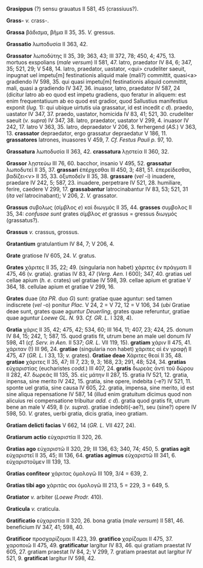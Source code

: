 **Grasippus** (?) sensu grauatus II 581, 45 (crassiuus?).

**Grass-** *v.* crass-.

**Grassa** βάδισμα, βῆμα II 35, 35. *V.* gressus.

**Grassatio** λωποδυσία II 363, 42.

**Grassator** λωποδύτης II 35, 39; 363, 43; III 372, 78; 450, 4; 475,
13. mortuos exspolians (*male versum*) II 581, 47. latro, praedator IV
84, 6; 347, 35; 521, 29; V 548, 14. latro, praedator, uastator, \<qui\>
crudeliter saeuit, inpugnat uel impetu[m] festinationis aliquid male
(mali?) committit, quasi\<a\> gradiendo IV 598, 35. qui quasi
impetu[m] festinationis aliquid committit, mali, quasi a gradiendo IV
347, 36. inuasor, latro, praedator IV 587, 24 (dicitur latro ab eo quod
est impetu gradiens, quo feratur in aliquem: est enim frequentatiuum ab
eo quod est gradior, quod Sallustius manifestius exponit (*Iug.* 1): qui
ubique uirtutis uia grassatur, id est incedit *c d*). praedo, uastator
IV 347, 37. praedo, uastator, homicida IV 83, 41; 521, 30. crudeliter
saeuit (*v. supra*) IV 347, 38. latro, praedator, uastator V 299, 4.
inuasor IV 242, 17. latro V 363, 35. latro, depraedator V 206, 3.
ferhergend (*AS.*) V 363, 13. **crassator** depraedator, ergo grassatur
depraedatur V 186, 11. **grassatores** latrones, inuasores V 459, 7.
*Cf. Festus Pauli p.* 97, 10.

**Grassatura** λωποδυσία II 363, 42. **crassatura** λῃστεία II 360, 32.

**Grassor** λῃστεύω III 76, 60. bacchor, insanio V 495, 52.
**grassatur** λωποδυτεῖ II 35, 37. **grassari** ἐπέρχεσθαι III 450, 3;
481, 51. ἐπερείδεσθαι, βαδίζει\<ν\> II 35, 33. ὀξυποδεῖν II 35, 38.
**grassare** (*vel* -i) inuadere, praedare IV 242, 5; 587, 23. inuadere,
perpetrare IV 521, 28. humiliare, ferire, caedere V 299, 17.
**grassabantur** latrocinabantur IV 83, 53; 521, 31 (*ita vel*
latrocinabant); V 206, 2. *V.* grassator.

**Grassus** συβολως (σίμβλος *e*) καὶ διωγμός II 35, 44. **grasses**
συμβολος II 35, 34: *confusae sunt* grates σίμβλος *et* grassus =
gressus διωγμός (grassatus?).

**Grassus** *v.* crassus, grossus.

**Gratantium** gratulantium IV 84, 7; V 206, 4.

**Grate** gratiose IV 605, 24. *V.* gratus.

**Grates** χάριτες II 35, 22; 49. (singularia non habet) χάριτες ἐν
πράγματι II 475, 46 (*v.* gratia). gratias IV 83, 47 (*Verg. Aen.* I
600); 347, 40. gratias uel cellae apium (*h. e.* crates) uel gratiae IV
598, 39. cellae apium et gratiae V 364, 18. cellulae apium et gratiae V
299, 16.

**Grates** duae (*ita PR.* duo *G*) sunt: gratiae quae aguntur: sed
tamen indiscrete (*vel* -o) ponitur *Plac.* V 24, 2 = V 72, 12 = V 106,
34 (*ubi* Gratiae deae sunt, grates quae aguntur *Deuerling*, grates
quae referuntur, gratiae quae aguntur *Loewe GL. N.* 93. *Cf. GR. L.* I
328, 4).

**Gratia** χάρις II 35, 42; 475, 42; 534, 60; III 164, 11; 407, 23; 424,
25. donum IV 84, 15; 242, 1; 587, 15. quod gratis fit, utrum bene an
male uel donum IV 598, 41 (*cf. Serv. in Aen.* II 537; *GR. L.* VII
119, 15). **gratiam** χάριν II 475, 41. χάριταν (!) III 96, 24.
**gratiae** (singularia non habet) χάριτες αἱ ἐν γραφῇ II 475, 47 (*GR.
L.* I 33, 13; *v.* grates). **Gratiae deae** Χάριτες θεαί II 35, 48.
**gratiae** χάριτες II 35, 47; III 7, 23; 9, 3; 168, 23; 291, 48; 524,
34. **gratias** εὐχαριστίας (eucharistes *codd.*) III 407, 24.
**gratis** δωρεὰς ἀντὶ τοῦ δώρου II 282, 47. δωρεάς III 135, 35. εἰς
μάτην II 287, 15. gratia IV 521, 12. gratia, inpensa, sine merito IV
242, 15. gratia, sine opere, indebita (-e?) IV 521, 11. sponte uel
gratia, sine causa IV 605, 22. gratia, impensa, sine merito, id est sine
aliqua repensatione IV 587, 14 (illud enim gratuitum dicimus quod non
alicuius rei compensatione tribuitur *add. c d*). gratia quod gratis
fit, utrum bene an male V 459, 8 (*v. supra*). gratiae indebiti(-ae?),
seu (sine?) opere IV 598, 50. *V.* grates, uerbi gratia, dicis gratia,
ineo gratiam.

**Gratiam delicti facias** V 662, 14 (*GR. L.* VII 427, 24).

**Gratiarum actio** εὐχαριστία II 320, 26.

**Gratias ago** εὐχαριστῶ II 320, 29; III 136, 63; 340, 74; 450, 5.
**gratias agit** εὐχαριστεῖ II 35, 45; III 136, 64. **gratias agimus**
εὐχαριστῶ III 341, 6. εὐχαριστοῦμεν III 139, 13.

**Gratias confiteor** χάριτας ὁμολογῶ III 109, 3/4 = 639, 2.

**Gratias tibi ago** χάριτάς σοι ὁμολογῶ III 213, 5 = 229, 3 = 649, 5.

**Gratiator** *v.* arbiter (*Loewe Prodr.* 410).

**Graticula** *v.* craticula.

**Gratificatio** εὐχαριστία II 320, 26. bona gratia (*male versum*) II
581, 46. beneficium IV 347, 41; 598, 40.

**Gratificor** προσχαρίζομαι II 423, 39. **gratifico** χαρίζομαι II 475,
37. χαροποιῶ II 475, 49. **gratificatur** largitur IV 83, 46. qui
gratiam praestat IV 605, 27. gratiam praestat IV 84, 2; V 299, 7.
gratiam praestat aut largitur IV 521, 9. **gratificat** largitur IV 598,
42.
